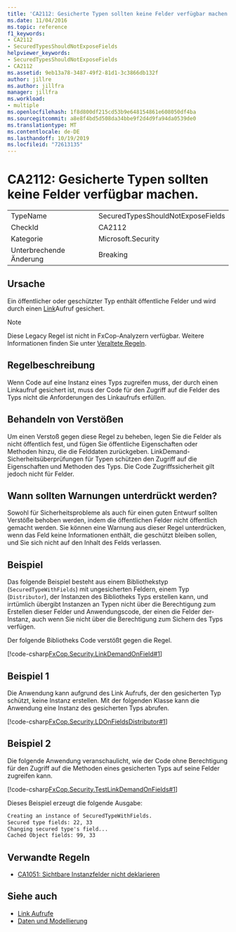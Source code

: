 ```yaml
---
title: 'CA2112: Gesicherte Typen sollten keine Felder verfügbar machen.'
ms.date: 11/04/2016
ms.topic: reference
f1_keywords:
- CA2112
- SecuredTypesShouldNotExposeFields
helpviewer_keywords:
- SecuredTypesShouldNotExposeFields
- CA2112
ms.assetid: 9eb13a78-3487-49f2-81d1-3c3866db132f
author: jillre
ms.author: jillfra
manager: jillfra
ms.workload:
- multiple
ms.openlocfilehash: 1f8d800df215cd53b9e648154861e608050df4ba
ms.sourcegitcommit: a8e8f4bd5d508da34bbe9f2d4d9fa94da0539de0
ms.translationtype: MT
ms.contentlocale: de-DE
ms.lasthandoff: 10/19/2019
ms.locfileid: "72613135"
---
```

# <a name="ca2112-secured-types-should-not-expose-fields"></a>CA2112: Gesicherte Typen sollten keine Felder verfügbar machen.

|||
|-|-|
|TypeName|SecuredTypesShouldNotExposeFields|
|CheckId|CA2112|
|Kategorie|Microsoft.Security|
|Unterbrechende Änderung|Breaking|

## <a name="cause"></a>Ursache
Ein öffentlicher oder geschützter Typ enthält öffentliche Felder und wird durch einen [Link](/dotnet/framework/misc/link-demands)Aufruf gesichert.

> [!NOTE]
> Diese Legacy Regel ist nicht in FxCop-Analyzern verfügbar. Weitere Informationen finden Sie unter [Veraltete Regeln](fxcop-rule-port-status.md#deprecated-rules).

## <a name="rule-description"></a>Regelbeschreibung
Wenn Code auf eine Instanz eines Typs zugreifen muss, der durch einen Linkaufruf gesichert ist, muss der Code für den Zugriff auf die Felder des Typs nicht die Anforderungen des Linkaufrufs erfüllen.

## <a name="how-to-fix-violations"></a>Behandeln von Verstößen
Um einen Verstoß gegen diese Regel zu beheben, legen Sie die Felder als nicht öffentlich fest, und fügen Sie öffentliche Eigenschaften oder Methoden hinzu, die die Felddaten zurückgeben. LinkDemand-Sicherheitsüberprüfungen für Typen schützen den Zugriff auf die Eigenschaften und Methoden des Typs. Die Code Zugriffssicherheit gilt jedoch nicht für Felder.

## <a name="when-to-suppress-warnings"></a>Wann sollten Warnungen unterdrückt werden?
Sowohl für Sicherheitsprobleme als auch für einen guten Entwurf sollten Verstöße behoben werden, indem die öffentlichen Felder nicht öffentlich gemacht werden. Sie können eine Warnung aus dieser Regel unterdrücken, wenn das Feld keine Informationen enthält, die geschützt bleiben sollen, und Sie sich nicht auf den Inhalt des Felds verlassen.

## <a name="example"></a>Beispiel
Das folgende Beispiel besteht aus einem Bibliothekstyp (`SecuredTypeWithFields`) mit ungesicherten Feldern, einem Typ (`Distributor`), der Instanzen des Bibliotheks Typs erstellen kann, und irrtümlich übergibt Instanzen an Typen nicht über die Berechtigung zum Erstellen dieser Felder und Anwendungscode, der einen die Felder der-Instanz, auch wenn Sie nicht über die Berechtigung zum Sichern des Typs verfügen.

Der folgende Bibliotheks Code verstößt gegen die Regel.

[!code-csharp[FxCop.Security.LinkDemandOnField#1](../code-quality/codesnippet/CSharp/ca2112-secured-types-should-not-expose-fields_1.cs)]

## <a name="example-1"></a>Beispiel 1
Die Anwendung kann aufgrund des Link Aufrufs, der den gesicherten Typ schützt, keine Instanz erstellen. Mit der folgenden Klasse kann die Anwendung eine Instanz des gesicherten Typs abrufen.

[!code-csharp[FxCop.Security.LDOnFieldsDistributor#1](../code-quality/codesnippet/CSharp/ca2112-secured-types-should-not-expose-fields_2.cs)]

## <a name="example-2"></a>Beispiel 2
Die folgende Anwendung veranschaulicht, wie der Code ohne Berechtigung für den Zugriff auf die Methoden eines gesicherten Typs auf seine Felder zugreifen kann.

[!code-csharp[FxCop.Security.TestLinkDemandOnFields#1](../code-quality/codesnippet/CSharp/ca2112-secured-types-should-not-expose-fields_3.cs)]

Dieses Beispiel erzeugt die folgende Ausgabe:

```txt
Creating an instance of SecuredTypeWithFields.
Secured type fields: 22, 33
Changing secured type's field...
Cached Object fields: 99, 33
```

## <a name="related-rules"></a>Verwandte Regeln

- [CA1051: Sichtbare Instanzfelder nicht deklarieren](../code-quality/ca1051.md)

## <a name="see-also"></a>Siehe auch

- [Link Aufrufe](/dotnet/framework/misc/link-demands)
- [Daten und Modellierung](/dotnet/framework/data/index)
